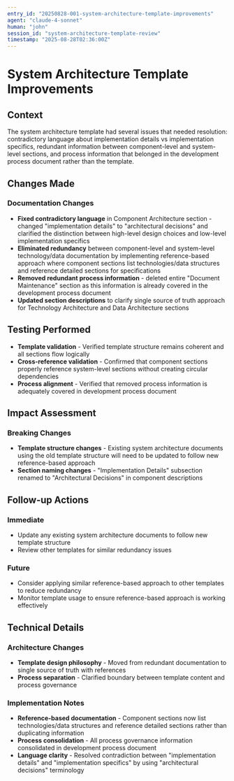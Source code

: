 ```yaml
---
entry_id: "20250828-001-system-architecture-template-improvements"
agent: "claude-4-sonnet"
human: "john"
session_id: "system-architecture-template-review"
timestamp: "2025-08-28T02:36:00Z"
---
```


# System Architecture Template Improvements

## Context
The system architecture template had several issues that needed resolution: contradictory language about implementation details vs implementation specifics, redundant information between component-level and system-level sections, and process information that belonged in the development process document rather than the template.

## Changes Made

### Documentation Changes
- **Fixed contradictory language** in Component Architecture section - changed "implementation details" to "architectural decisions" and clarified the distinction between high-level design choices and low-level implementation specifics
- **Eliminated redundancy** between component-level and system-level technology/data documentation by implementing reference-based approach where component sections list technologies/data structures and reference detailed sections for specifications
- **Removed redundant process information** - deleted entire "Document Maintenance" section as this information is already covered in the development process document
- **Updated section descriptions** to clarify single source of truth approach for Technology Architecture and Data Architecture sections

## Testing Performed
- **Template validation** - Verified template structure remains coherent and all sections flow logically
- **Cross-reference validation** - Confirmed that component sections properly reference system-level sections without creating circular dependencies
- **Process alignment** - Verified that removed process information is adequately covered in development process document

## Impact Assessment

### Breaking Changes
- **Template structure changes** - Existing system architecture documents using the old template structure will need to be updated to follow new reference-based approach
- **Section naming changes** - "Implementation Details" subsection renamed to "Architectural Decisions" in component descriptions

## Follow-up Actions

### Immediate
- Update any existing system architecture documents to follow new template structure
- Review other templates for similar redundancy issues

### Future
- Consider applying similar reference-based approach to other templates to reduce redundancy
- Monitor template usage to ensure reference-based approach is working effectively

## Technical Details

### Architecture Changes
- **Template design philosophy** - Moved from redundant documentation to single source of truth with references
- **Process separation** - Clarified boundary between template content and process governance

### Implementation Notes
- **Reference-based documentation** - Component sections now list technologies/data structures and reference detailed sections rather than duplicating information
- **Process consolidation** - All process governance information consolidated in development process document
- **Language clarity** - Resolved contradiction between "implementation details" and "implementation specifics" by using "architectural decisions" terminology 